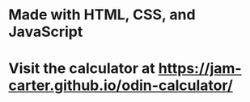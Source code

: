 # Made with HTML, CSS, and JavaScript
# Visit the calculator at https://jam-carter.github.io/odin-calculator/

